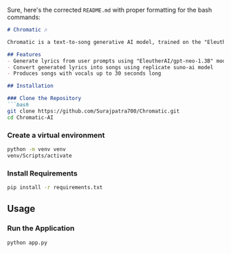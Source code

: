 Sure, here's the corrected `README.md` with proper formatting for the bash commands:

```markdown
# Chromatic 🎶

Chromatic is a text-to-song generative AI model, trained on the "EleutherAI/gpt-neo-1.3B" model. It generates songs with vocals up to 30 seconds based on user prompts. The project combines advanced AI techniques to create lyrics and transform them into melodious songs.

## Features
- Generate lyrics from user prompts using "EleutherAI/gpt-neo-1.3B" model
- Convert generated lyrics into songs using replicate suno-ai model
- Produces songs with vocals up to 30 seconds long

## Installation

### Clone the Repository
```bash
git clone https://github.com/Surajpatra700/Chromatic.git
cd Chromatic-AI
```

### Create a virtual environment
```bash
python -m venv venv
venv/Scripts/activate
```

### Install Requirements
```bash
pip install -r requirements.txt
```

## Usage

### Run the Application
```bash
python app.py
```
